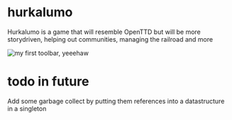# hurkalumo
Hurkalumo is a game that will resemble OpenTTD but will be more storydriven, helping out communities, managing the railroad and more

![my first toolbar, yeeehaw](https://i.imgur.com/xcaZeHu.png)

# todo in future
Add some garbage collect by putting them references into a datastructure in a singleton
